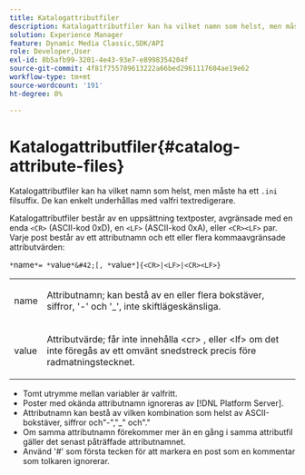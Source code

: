 ```yaml
---
title: Katalogattributfiler
description: Katalogattributfiler kan ha vilket namn som helst, men måste ha ett .ini-filsuffix. De kan enkelt underhållas med valfri textredigerare.
solution: Experience Manager
feature: Dynamic Media Classic,SDK/API
role: Developer,User
exl-id: 8b5afb99-3201-4e43-93e7-e8998354204f
source-git-commit: 4f81f755789613222a66bed2961117604ae19e62
workflow-type: tm+mt
source-wordcount: '191'
ht-degree: 0%

---
```


# Katalogattributfiler{#catalog-attribute-files}

Katalogattributfiler kan ha vilket namn som helst, men måste ha ett `.ini` filsuffix. De kan enkelt underhållas med valfri textredigerare.

Katalogattributfiler består av en uppsättning textposter, avgränsade med en enda `<CR>` (ASCII-kod 0xD), en `<LF>` (ASCII-kod 0xA), eller `<CR><LF>` par. Varje post består av ett attributnamn och ett eller flera kommaavgränsade attributvärden:

`*`name`*= *`value`*&#42;[, *`value`*]{<CR>|<LF>|<CR><LF>}`

<table id="simpletable_8454AD549FDA421BA1469CDA44132773"> 
 <tr class="strow"> 
  <td class="stentry"> <p> <span class="codeph"> <span class="varname"> name </span> </span> </p> </td> 
  <td class="stentry"> <p>Attributnamn; kan bestå av en eller flera bokstäver, siffror, '-' och '_', inte skiftlägeskänsliga. </p> </td> 
 </tr> 
 <tr class="strow"> 
  <td class="stentry"> <p> <span class="codeph"> <span class="varname"> value </span> </span> </p> </td> 
  <td class="stentry"> <p>Attributvärde; får inte innehålla <span class="codeph"> &lt;cr&gt; </span>, eller <span class="codeph"> &lt;lf&gt; </span> om det inte föregås av ett omvänt snedstreck precis före radmatningstecknet. </p> </td> 
 </tr> 
</table>

* Tomt utrymme mellan variabler är valfritt.
* Poster med okända attributnamn ignoreras av [!DNL Platform Server].
* Attributnamn kan bestå av vilken kombination som helst av ASCII-bokstäver, siffror och&quot;-&quot;,&quot;_&quot; och&quot;.&quot;
* Om samma attributnamn förekommer mer än en gång i samma attributfil gäller det senast påträffade attributnamnet.
* Använd &#39;#&#39; som första tecken för att markera en post som en kommentar som tolkaren ignorerar.
